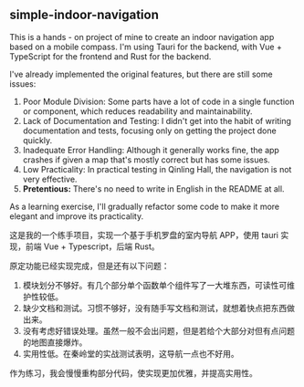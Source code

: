 ## simple-indoor-navigation

This is a hands - on project of mine to create an indoor navigation app based on a mobile compass. I'm using Tauri for the backend, with Vue + TypeScript for the frontend and Rust for the backend.

I've already implemented the original features, but there are still some issues:
1. Poor Module Division: Some parts have a lot of code in a single function or component, which reduces readability and maintainability.
2. Lack of Documentation and Testing: I didn't get into the habit of writing documentation and tests, focusing only on getting the project done quickly.
3. Inadequate Error Handling: Although it generally works fine, the app crashes if given a map that's mostly correct but has some issues.
4. Low Practicality: In practical testing in Qinling Hall, the navigation is not very effective.
5. **Pretentious:** There's no need to write in English in the README at all.

As a learning exercise, I'll gradually refactor some code to make it more elegant and improve its practicality.

这是我的一个练手项目，实现一个基于手机罗盘的室内导航 APP，使用 tauri 实现，前端 Vue + Typescript，后端 Rust。

原定功能已经实现完成，但是还有以下问题：

1. 模块划分不够好。有几个部分单个函数单个组件写了一大堆东西，可读性可维护性较低。
2. 缺少文档和测试。习惯不够好，没有随手写文档和测试，就想着快点把东西做出来。
3. 没有考虑好错误处理。虽然一般不会出问题，但是若给个大部分对但有点问题的地图直接爆炸。
4. 实用性低。在秦岭堂的实战测试表明，这导航一点也不好用。

作为练习，我会慢慢重构部分代码，使实现更加优雅，并提高实用性。